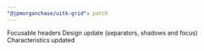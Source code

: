 ```yaml
---
"@jpmorganchase/uitk-grid": patch
---
```


Focusable headers
Design update (separators, shadows and focus)
Characteristics updated
